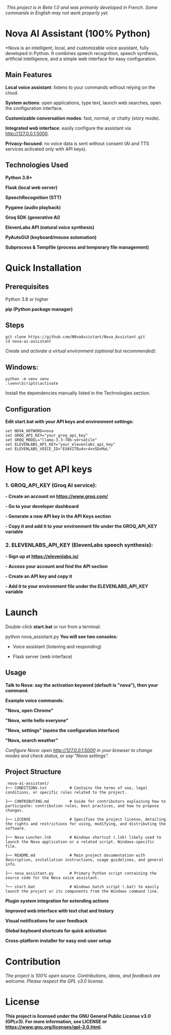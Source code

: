<a href="https://zupimages.net/viewer.php?id=25/31/xgq5.png"><img src="https://zupimages.net/up/25/31/xgq5.png" alt="" /></a>
*This project is in Beta 1.0 and was primarily developed in French. Some commands in English may not work properly yet.*

# Nova AI Assistant (100% Python)
*Nova is an intelligent, local, and customizable voice assistant, fully developed in Python. It combines speech recognition, speech synthesis, artificial intelligence, and a simple web interface for easy configuration.

## Main Features
**Local voice assistant**: listens to your commands without relying on the cloud.

**System actions**: open applications, type text, launch web searches, open the configuration interface.

**Customizable conversation modes**: fast, normal, or chatty (story mode).

**Integrated web interface**: easily configure the assistant via http://127.0.0.1:5000.

**Privacy-focused**: no voice data is sent without consent (AI and TTS services activated only with API keys).

## Technologies Used
**Python 3.8+**

**Flask (local web server)**

**SpeechRecognition (STT)**

**Pygame (audio playback)**

**Groq SDK (generative AI)**

**ElevenLabs API (natural voice synthesis)**

**PyAutoGUI (keyboard/mouse automation)**

**Subprocess & Tempfile (process and temporary file management)**

# Quick Installation
## Prerequisites

Python 3.8 or higher

**pip (Python package manager)**

## Steps
```
git clone https://github.com/N0vaAssistant/Nova_Assistant.git
cd nova-ai-assistant
```
*Create and activate a virtual environment (optional but recommended):*

## Windows:
```
python -m venv venv
.\venv\Scripts\activate
```
Install the dependencies manually listed in the Technologies section.

## Configuration
**Edit start.bat with your API keys and environment settings:**
```
set NOVA_HOTWORD=nova
set GROQ_API_KEY="your_groq_api_key"
set GROQ_MODEL="llama-3.3-70b-versatile"
set ELEVENLABS_API_KEY="your_elevenlabs_api_key"
set ELEVENLABS_VOICE_ID="EXAVITQu4vr4xnSDxMaL"
```
# How to get API keys
### 1. GROQ_API_KEY (Groq AI service):

**- Create an account on https://www.groq.com/**

**- Go to your developer dashboard**

**- Generate a new API key in the API Keys section**

**- Copy it and add it to your environment file under the GROQ_API_KEY variable**

### 2. ELEVENLABS_API_KEY (ElevenLabs speech synthesis):

**- Sign up at https://elevenlabs.io/**

**- Access your account and find the API section**

**- Create an API key and copy it**

**- Add it to your environment file under the ELEVENLABS_API_KEY variable**

# Launch
Double-click **start.bat** or run from a terminal:

python nova_assistant.py
**You will see two consoles:**

- Voice assistant (listening and responding)

- Flask server (web interface)

## Usage
**Talk to Nova: say the activation keyword (default is "nova"), then your command.**

**Example voice commands:**

**"Nova, open Chrome"**

**"Nova, write hello everyone"**

**"Nova, settings" (opens the configuration interface)**

**"Nova, search weather"**

*Configure Nova: open http://127.0.0.1:5000 in your browser to change modes and check status, or say "Nova settings".*

## Project Structure
```
 nova-ai-assistant/  
├── CONDITIONS.txt          # Contains the terms of use, legal conditions, or specific rules related to the project.

├── CONTRIBUTING.md         # Guide for contributors explaining how to participate: contribution rules, best practices, and how to propose changes.

├── LICENSE                 # Specifies the project license, detailing the rights and restrictions for using, modifying, and distributing the software.

├── Nova Luncher.lnk        # Windows shortcut (.lnk) likely used to launch the Nova application or a related script. Windows-specific file.

├── README.md               # Main project documentation with description, installation instructions, usage guidelines, and general info.

├── nova_assistant.py       # Primary Python script containing the source code for the Nova voice assistant.

└── start.bat               # Windows batch script (.bat) to easily launch the project or its components from the Windows command line.
```
**Plugin system integration for extending actions**

**Improved web interface with text chat and history**

**Visual notifications for user feedback**

**Global keyboard shortcuts for quick activation**

**Cross-platform installer for easy end-user setup**

# Contribution
*The project is 100% open source. Contributions, ideas, and feedback are welcome.
Please respect the GPL v3.0 license.*

# License
**This project is licensed under the GNU General Public License v3.0 (GPLv3).
For more information, see LICENSE or https://www.gnu.org/licenses/gpl-3.0.html.**
